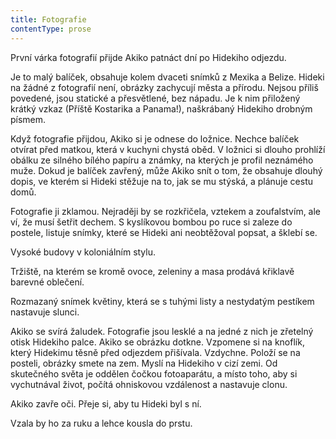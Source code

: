 ```yaml
---
title: Fotografie
contentType: prose
---
```


<section>

První várka fotografií přijde Akiko patnáct dní po Hidekiho odjezdu.

Je to malý balíček, obsahuje kolem dvaceti snímků z Mexika a Belize. Hideki na žádné z fotografií není, obrázky zachycují města a přírodu. Nejsou příliš povedené, jsou statické a přesvětlené, bez nápadu. Je k nim přiložený krátký vzkaz (Příště Kostarika a Panama!), naškrábaný Hidekiho drobným písmem.

Když fotografie přijdou, Akiko si je odnese do ložnice. Nechce balíček otvírat před matkou, která v kuchyni chystá oběd. V ložnici si dlouho prohlíží obálku ze silného bílého papíru a známky, na kterých je profil neznámého muže. Dokud je balíček zavřený, může Akiko snít o tom, že obsahuje dlouhý dopis, ve kterém si Hideki stěžuje na to, jak se mu stýská, a plánuje cestu domů.

Fotografie ji zklamou. Nejraději by se rozkřičela, vztekem a zoufalstvím, ale ví, že musí šetřit dechem. S kyslíkovou bombou po ruce si zaleze do postele, listuje snímky, které se Hideki ani neobtěžoval popsat, a šklebí se.

Vysoké budovy v koloniálním stylu.

Tržiště, na kterém se kromě ovoce, zeleniny a masa prodává křiklavě barevné oblečení.

Rozmazaný snímek květiny, která se s tuhými listy a nestydatým pestíkem nastavuje slunci.

Akiko se svírá žaludek. Fotografie jsou lesklé a na jedné z nich je zřetelný otisk Hidekiho palce. Akiko se obrázku dotkne. Vzpomene si na knoflík, který Hidekimu těsně před odjezdem přišívala. Vzdychne. Položí se na posteli, obrázky smete na zem. Myslí na Hidekiho v cizí zemi. Od skutečného světa je oddělen čočkou fotoaparátu, a místo toho, aby si vychutnával život, počítá ohniskovou vzdálenost a nastavuje clonu.

Akiko zavře oči. Přeje si, aby tu Hideki byl s ní.

Vzala by ho za ruku a lehce kousla do prstu.

</section>
